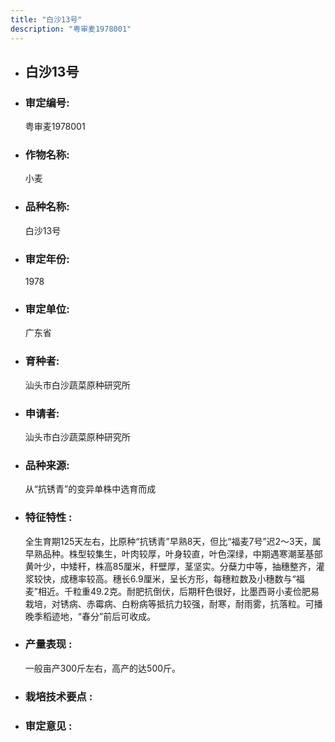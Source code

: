 ```yaml
---
title: "白沙13号"
description: "粤审麦1978001"
---
```

* ## 白沙13号
* ###  审定编号:  
   粤审麦1978001

*  ### 作物名称:  
   小麦

*   ###  品种名称: 
    白沙13号

*   ### 审定年份: 
    1978

*   ### 审定单位:  
    广东省

*   ### 育种者:  
    汕头市白沙蔬菜原种研究所

*   ### 申请者:  
    汕头市白沙蔬菜原种研究所

*   ### 品种来源:  
    从“抗锈青”的变异单株中选育而成

*   ### 特征特性 : 
    全生育期125天左右，比原种“抗锈青”早熟8天，但比“福麦7号”迟2～3天，属早熟品种。株型较集生，叶肉较厚，叶身较直，叶色深绿，中期遇寒潮茎基部黄叶少，中矮秆，株高85厘米，秆壁厚，茎坚实。分蘖力中等，抽穗整齐，灌浆较快，成穗率较高。穗长6.9厘米，呈长方形，每穗粒数及小穗数与“福麦”相近。千粒重49.2克。耐肥抗倒伏，后期秆色很好，比墨西哥小麦俭肥易栽培，对锈病、赤霉病、白粉病等抵抗力较强，耐寒，耐雨雾，抗落粒。可播晚季稻迹地，“春分”前后可收成。

*   ### 产量表现 : 
    一般亩产300斤左右，高产的达500斤。

*   ### 栽培技术要点 : 
     

*   ### 审定意见 : 
    
